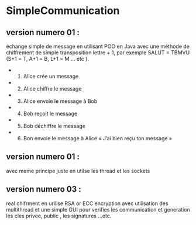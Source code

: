 # SimpleCommunication

## version numero 01 : 

échange simple de message en utilisant POO en Java avec une méthode de chiffrement de simple transposition lettre + 1, par exemple SALUT = TBMVU (S+1 = T,
A+1 = B, L+1 = M ... etc ).


-   1. Alice crée un message
-   2. Alice chiffre le message
-   3. Alice envoie le message à Bob
-   4. Bob reçoit le message
-   5. Bob déchiffre le message
-   6. Bon envoie le message à Alice « J’ai bien reçu ton message »


## version numero 01 :
avec meme principe juste en utilse les thread et les sockets


## version numero 03 :
real chifrment en urilise RSA or ECC encryption avec utilisation des multithread et une simple GUI pour verifies les communication et generation les cles privee, public , les signatures ...etc.



